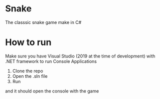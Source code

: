 # Snake
The classsic snake game make in C#

# How to run
Make sure you have Visual Studio (2019 at the time of development) with .NET framework to run Console Applications

1. Clone the repo
2. Open the .sln file
3. Run

and it should open the console with the game
